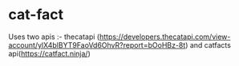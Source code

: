 # cat-fact

Uses two apis :- thecatapi (https://developers.thecatapi.com/view-account/ylX4blBYT9FaoVd6OhvR?report=bOoHBz-8t) and catfacts api(https://catfact.ninja/)
